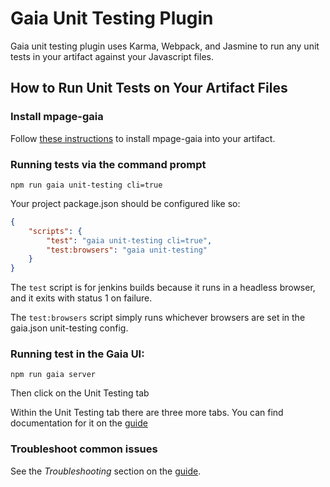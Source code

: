 # Gaia Unit Testing Plugin

Gaia unit testing plugin uses Karma, Webpack, and Jasmine to run any unit tests in your artifact against your Javascript files.

## How to Run Unit Tests on Your Artifact Files

### Install mpage-gaia

Follow [these instructions](https://github.cerner.com/MPagesEcosystem/mpage-gaia/blob/master/docs/use-gaia.md) to install mpage-gaia into your artifact.

### Running tests via the command prompt

```
npm run gaia unit-testing cli=true
```

Your project package.json should be configured like so:

```json
{
    "scripts": {
        "test": "gaia unit-testing cli=true",
        "test:browsers": "gaia unit-testing"
    }
}
```

The `test` script is for jenkins builds because it runs in a headless browser, and it exits with status 1 on failure.

The `test:browsers` script simply runs whichever browsers are set in the gaia.json unit-testing config.

### Running test in the Gaia UI:

```
npm run gaia server
```

Then click on the Unit Testing tab

Within the Unit Testing tab there are three more tabs. You can find documentation for it on the [guide](docs/guide.md)

### Troubleshoot common issues

See the _Troubleshooting_ section on the [guide](docs/guide.md).
